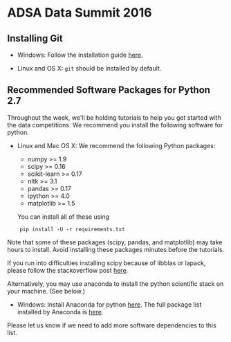 # ADSA Data Summit 2016

## Installing Git

* Windows: Follow the installation guide
  [here](https://confluence.atlassian.com/bitbucket/set-up-git-744723531.html).

* Linux and OS X: `git` should be installed by default.

## Recommended Software Packages for Python 2.7

Throughout the week, we'll be holding tutorials to help you
get started with the data competitions. We recommend you install
the following software for python.

* Linux and Mac OS X: We recommend the following Python packages:
    * numpy >= 1.9
    * scipy >= 0.16
    * scikit-learn >= 0.17
    * nltk >= 3.1
    * pandas >= 0.17
    * ipython >= 4.0
    * matplotlib >= 1.5

  You can install all of these using
```
    pip install -U -r requirements.txt
```
  Note that some of these packages (scipy, pandas, and matplotlib) may take
  hours to install. Avoid installing these packages minutes before the
  tutorials.

  If you run into difficulties installing scipy because of libblas or lapack,
  please follow the stackoverflow post
  [here]("http://stackoverflow.com/questions/7496547/does-python-scipy-need-blas").

  Alternatively, you may use anaconda to install the python scientific
  stack on your machine. (See below.)

* Windows: Install Anaconda for python [here]("https://www.continuum.io/downloads").
  The full package
  list installed by Anaconda is [here]("http://docs.continuum.io/anaconda/pkg-docs").

Please let us know if we need to add more software dependencies to
this list.
